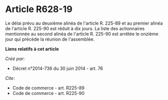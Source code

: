 # Article R628-19

Le délai prévu au deuxième alinéa de l'article R. 225-89 et au premier alinéa de l'article R. 225-90 est réduit à dix jours.
La liste des actionnaires mentionnée au second alinéa de l'article R. 225-90 est arrêtée le onzième jour qui précède la
réunion de l'assemblée.

**Liens relatifs à cet article**

_Créé par_:

  - Décret n°2014-736 du 30 juin 2014 - art. 76

_Cite_:

  - Code de commerce - art. R225-89
  - Code de commerce - art. R225-90
